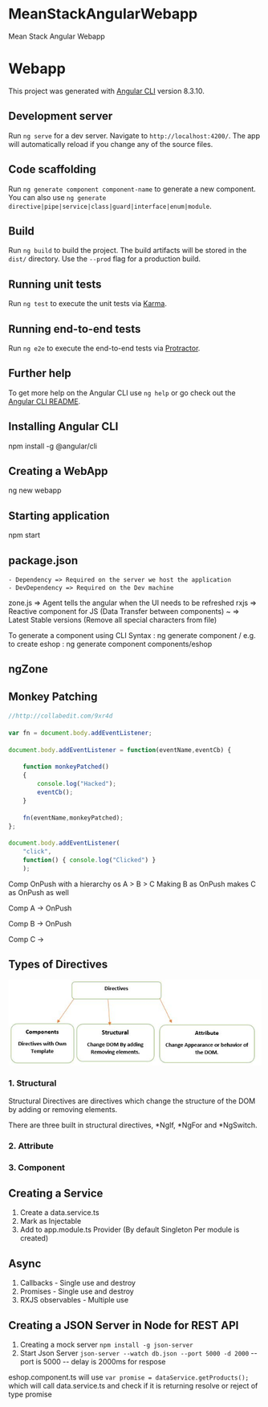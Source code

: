 # MeanStackAngularWebapp
Mean Stack Angular Webapp

# Webapp

This project was generated with [Angular CLI](https://github.com/angular/angular-cli) version 8.3.10.

## Development server

Run `ng serve` for a dev server. Navigate to `http://localhost:4200/`. The app will automatically reload if you change any of the source files.

## Code scaffolding

Run `ng generate component component-name` to generate a new component. You can also use `ng generate directive|pipe|service|class|guard|interface|enum|module`.

## Build

Run `ng build` to build the project. The build artifacts will be stored in the `dist/` directory. Use the `--prod` flag for a production build.

## Running unit tests

Run `ng test` to execute the unit tests via [Karma](https://karma-runner.github.io).

## Running end-to-end tests

Run `ng e2e` to execute the end-to-end tests via [Protractor](http://www.protractortest.org/).

## Further help

To get more help on the Angular CLI use `ng help` or go check out the [Angular CLI README](https://github.com/angular/angular-cli/blob/master/README.md).




## Installing Angular CLI
npm install -g @angular/cli

## Creating a WebApp
ng new webapp

## Starting application
npm start

## package.json
    - Dependency => Required on the server we host the application
    - DevDependency => Required on the Dev machine

zone.js => Agent tells the angular when the UI needs to be refreshed
rxjs => Reactive component for JS (Data Transfer between components)
~ => Latest Stable versions (Remove all special characters from file)

To generate a component using CLI
Syntax : ng generate component <Component base folder>/<Component name>
e.g. to create eshop :
ng generate component components/eshop



## ngZone

## Monkey Patching

```javascript
//http://collabedit.com/9xr4d

var fn = document.body.addEventListener;

document.body.addEventListener = function(eventName,eventCb) {
  
    function monkeyPatched()
    {
        console.log("Hacked");
        eventCb();
    }
  
    fn(eventName,monkeyPatched);
};

document.body.addEventListener(
    "click", 
    function() { console.log("Clicked") }
    );

```


Comp OnPush  with a hierarchy os A > B > C
Making B as OnPush makes C as OnPush as well

Comp A  -> OnPush

Comp B -> OnPush

Comp C -> 


## Types of Directives
![Types of Directives](NotesImages/TypesOfDirectives.jpg "Types of Directives")

### 1. Structural
Structural Directives are directives which change the structure of the DOM by adding or removing elements.

There are three built in structural directives, *NgIf, *NgFor and *NgSwitch.

### 2. Attribute

### 3. Component


## Creating a Service
1. Create a data.service.ts
2. Mark as Injectable
3. Add to app.module.ts Provider (By default Singleton Per module is created) 


## Async 
1. Callbacks - Single use and destroy
2. Promises - Single use and destroy
3. RXJS observables - Multiple use 

## Creating a JSON Server in Node for REST API
1. Creating a mock server
```npm install -g json-server```
2. Start Json Server
```json-server --watch db.json --port 5000 -d 2000```
 -- port is 5000
 -- delay is 2000ms for respose 


 eshop.component.ts will use ```var promise = dataService.getProducts();``` 
 which will call data.service.ts and check if it is returning resolve or reject of type promise
 